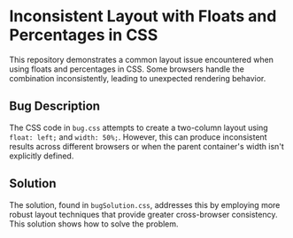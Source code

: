 # Inconsistent Layout with Floats and Percentages in CSS

This repository demonstrates a common layout issue encountered when using floats and percentages in CSS.  Some browsers handle the combination inconsistently, leading to unexpected rendering behavior.

## Bug Description
The CSS code in `bug.css` attempts to create a two-column layout using `float: left;` and `width: 50%;`.  However, this can produce inconsistent results across different browsers or when the parent container's width isn't explicitly defined.

## Solution
The solution, found in `bugSolution.css`, addresses this by employing more robust layout techniques that provide greater cross-browser consistency.  This solution shows how to solve the problem.